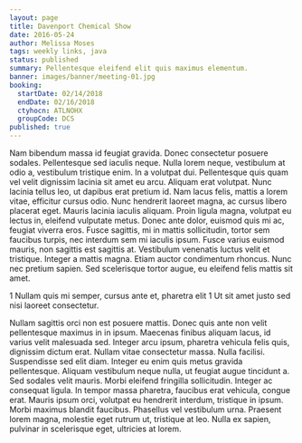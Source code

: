 ```yaml
---
layout: page
title: Davenport Chemical Show
date: 2016-05-24
author: Melissa Moses
tags: weekly links, java
status: published
summary: Pellentesque eleifend elit quis maximus elementum.
banner: images/banner/meeting-01.jpg
booking:
  startDate: 02/14/2018
  endDate: 02/16/2018
  ctyhocn: ATLNOHX
  groupCode: DCS
published: true
---
```

Nam bibendum massa id feugiat gravida. Donec consectetur posuere sodales. Pellentesque sed iaculis neque. Nulla lorem neque, vestibulum at odio a, vestibulum tristique enim. In a volutpat dui. Pellentesque quis quam vel velit dignissim lacinia sit amet eu arcu. Aliquam erat volutpat. Nunc lacinia tellus leo, ut dapibus erat pretium id.
Nam lacus felis, mattis a lorem vitae, efficitur cursus odio. Nunc hendrerit laoreet magna, ac cursus libero placerat eget. Mauris lacinia iaculis aliquam. Proin ligula magna, volutpat eu lectus in, eleifend vulputate metus. Donec ante dolor, euismod quis mi ac, feugiat viverra eros. Fusce sagittis, mi in mattis sollicitudin, tortor sem faucibus turpis, nec interdum sem mi iaculis ipsum. Fusce varius euismod mauris, non sagittis est sagittis at. Vestibulum venenatis luctus velit et tristique. Integer a mattis magna. Etiam auctor condimentum rhoncus. Nunc nec pretium sapien. Sed scelerisque tortor augue, eu eleifend felis mattis sit amet.

1 Nullam quis mi semper, cursus ante et, pharetra elit
1 Ut sit amet justo sed nisi laoreet consectetur.

Nullam sagittis orci non est posuere mattis. Donec quis ante non velit pellentesque maximus in in ipsum. Maecenas finibus aliquam lacus, id varius velit malesuada sed. Integer arcu ipsum, pharetra vehicula felis quis, dignissim dictum erat. Nullam vitae consectetur massa. Nulla facilisi. Suspendisse sed elit diam. Integer eu enim quis metus gravida pellentesque. Aliquam vestibulum neque nulla, ut feugiat augue tincidunt a.
Sed sodales velit mauris. Morbi eleifend fringilla sollicitudin. Integer ac consequat ligula. In tempor massa pharetra, faucibus erat vehicula, congue erat. Mauris ipsum orci, volutpat eu hendrerit interdum, tristique in ipsum. Morbi maximus blandit faucibus. Phasellus vel vestibulum urna. Praesent lorem magna, molestie eget rutrum ut, tristique at leo. Nulla ex sapien, pulvinar in scelerisque eget, ultricies at lorem.
